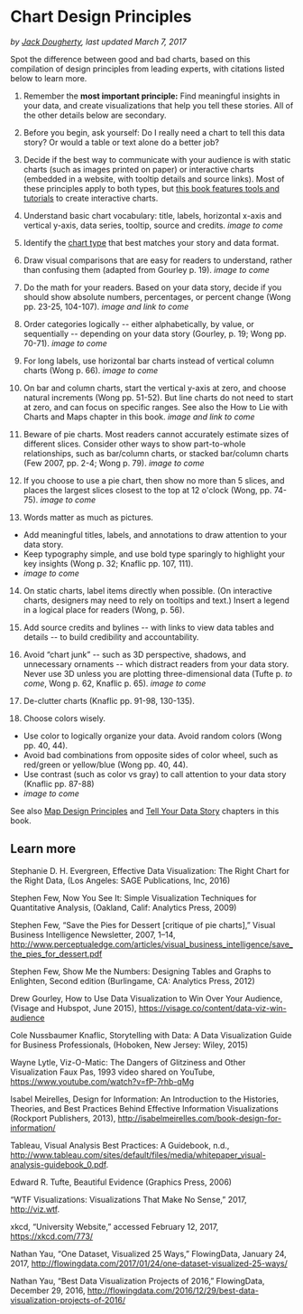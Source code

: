 # Chart Design Principles
*by [Jack Dougherty](../introduction/who.md), last updated March 7, 2017*

Spot the difference between good and bad charts, based on this compilation of design principles from leading experts, with citations listed below to learn more.

1) Remember the **most important principle:** Find meaningful insights in your data, and create visualizations that help you tell these stories. All of the other details below are secondary.

2) Before you begin, ask yourself: Do I really need a chart to tell this data story? Or would a table or text alone do a better job?

3) Decide if the best way to communicate with your audience is with static charts (such as images printed on paper) or interactive charts (embedded in a website, with tooltip details and source links). Most of these principles apply to both types, but [this book features tools and tutorials](../chart) to create interactive charts.

4) Understand basic chart vocabulary: title, labels, horizontal x-axis and vertical y-axis, data series, tooltip, source and credits. *image to come*

5) Identify the [chart type](../chart) that best matches your story and data format.

6) Draw visual comparisons that are easy for readers to understand, rather than confusing them (adapted from Gourley p. 19). *image to come*

7) Do the math for your readers. Based on your data story, decide if you should show absolute numbers, percentages, or percent change (Wong pp. 23-25, 104-107). *image and link to come*

8) Order categories logically -- either alphabetically, by value, or sequentially -- depending on your data story (Gourley, p. 19; Wong pp. 70-71). *image to come*

9) For long labels, use horizontal bar charts instead of vertical column charts (Wong p. 66). *image to come*

10) On bar and column charts, start the vertical y-axis at zero, and choose natural increments (Wong pp. 51-52). But line charts do not need to start at zero, and can focus on specific ranges. See also the How to Lie with Charts and Maps chapter in this book. *image and link to come*

11) Beware of pie charts. Most readers cannot accurately estimate sizes of different slices. Consider other ways to show part-to-whole relationships, such as bar/column charts, or stacked bar/column charts (Few 2007, pp. 2-4; Wong p. 79).
*image to come*

12) If you choose to use a pie chart, then show no more than 5 slices, and places the largest slices closest to the top at 12 o'clock (Wong, pp. 74-75). *image to come*

13) Words matter as much as pictures.
- Add meaningful titles, labels, and annotations to draw attention to your data story.
- Keep typography simple, and use bold type sparingly to highlight your key insights (Wong p. 32; Knaflic pp. 107, 111).
- *image to come*

14) On static charts, label items directly when possible. (On interactive charts, designers may need to rely on tooltips and text.) Insert a legend in a logical place for readers (Wong, p. 56).

15) Add source credits and bylines -- with links to view data tables and details -- to build credibility and accountability.

16) Avoid “chart junk” -- such as 3D perspective, shadows, and unnecessary ornaments -- which distract readers from your data story. Never use 3D unless you are plotting three-dimensional data (Tufte p. *to come*, Wong p. 62, Knaflic p. 65). *image to come*

17) De-clutter charts (Knaflic pp. 91-98, 130-135).

18) Choose colors wisely.
- Use color to logically organize your data. Avoid random colors (Wong pp. 40, 44).
- Avoid bad combinations from opposite sides of color wheel, such as red/green or yellow/blue (Wong pp. 40, 44).
- Use contrast (such as color vs gray) to call attention to your data story (Knaflic pp. 87-88)
- *image to come*

See also [Map Design Principles](../map/design) and [Tell Your Data Story](../../story) chapters in this book.

## Learn more

Stephanie D. H. Evergreen, Effective Data Visualization: The Right Chart for the Right Data, (Los Angeles: SAGE Publications, Inc, 2016)

Stephen Few, Now You See It: Simple Visualization Techniques for Quantitative Analysis, (Oakland, Calif: Analytics Press, 2009)

Stephen Few, “Save the Pies for Dessert [critique of pie charts],” Visual Business Intelligence Newsletter, 2007, 1–14, http://www.perceptualedge.com/articles/visual_business_intelligence/save_the_pies_for_dessert.pdf

Stephen Few, Show Me the Numbers: Designing Tables and Graphs to Enlighten, Second edition (Burlingame, CA: Analytics Press, 2012)

Drew Gourley, How to Use Data Visualization to Win Over Your Audience, (Visage and Hubspot, June 2015), https://visage.co/content/data-viz-win-audience

Cole Nussbaumer Knaflic, Storytelling with Data: A Data Visualization Guide for Business Professionals, (Hoboken, New Jersey: Wiley, 2015)

Wayne Lytle, Viz-O-Matic: The Dangers of Glitziness and Other Visualization Faux Pas, 1993 video shared on YouTube, https://www.youtube.com/watch?v=fP-7rhb-qMg

Isabel Meirelles, Design for Information: An Introduction to the Histories, Theories, and Best Practices Behind Effective Information Visualizations (Rockport Publishers, 2013), http://isabelmeirelles.com/book-design-for-information/

Tableau, Visual Analysis Best Practices: A Guidebook, n.d., http://www.tableau.com/sites/default/files/media/whitepaper_visual-analysis-guidebook_0.pdf.

Edward R. Tufte, Beautiful Evidence (Graphics Press, 2006)

“WTF Visualizations: Visualizations That Make No Sense,” 2017, http://viz.wtf.

xkcd, “University Website,” accessed February 12, 2017, https://xkcd.com/773/

Nathan Yau, “One Dataset, Visualized 25 Ways,” FlowingData, January 24, 2017, http://flowingdata.com/2017/01/24/one-dataset-visualized-25-ways/

Nathan Yau, “Best Data Visualization Projects of 2016,” FlowingData, December 29, 2016, http://flowingdata.com/2016/12/29/best-data-visualization-projects-of-2016/
